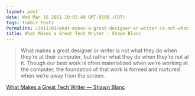 ```yaml
---
layout: post
date: Wed Mar 16 2011 10:03:49 GMT-0500 (CDT)
tags: Tumblr Posts
Permalink: /2011/03/what-makes-a-great-designer-or-writer-is-not-what
title: What Makes a Great Tech Writer - Shawn Blanc
---
```


> What makes a great designer or writer is not what they do when they’re at their computer, but rather what they do when they’re not at it. Though our best work is often materialized when we’re working at the computer, the foundation of that work is formed and nurtured when we’re away from the screen.

[What Makes a Great Tech Writer — Shawn Blanc](http://www.instapaper.com/text?u=http%3A%2F%2Fshawnblanc.net%2F2011%2F03%2Fgreat-tech-writing%2F&article=140766336)
